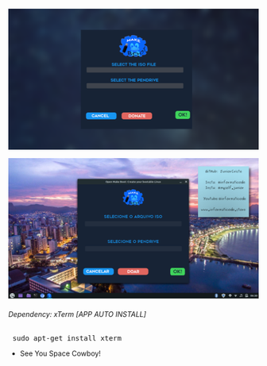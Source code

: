 
![](https://github.com/JuniorCriste/OpenMakeBoot/blob/master/assets/others/window.png)

![](https://github.com/JuniorCriste/OpenMakeBoot/blob/master/assets/others/App-ptbr.png)


###### Dependency: xTerm [APP AUTO INSTALL]
<pre> sudo apt-get install xterm </pre>

- See You Space Cowboy!
